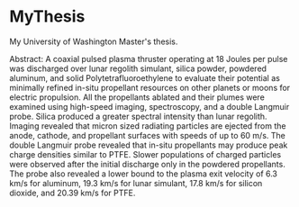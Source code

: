 # MyThesis
My University of Washington Master's thesis.

Abstract:
A coaxial pulsed plasma thruster operating at 18 Joules per pulse was discharged over lunar regolith simulant, silica powder, powdered aluminum, and solid Polytetrafluoroethylene to evaluate their potential as minimally refined in-situ propellant resources on other planets or moons for electric propulsion. All the propellants ablated and their plumes were examined using high-speed imaging, spectroscopy, and a double Langmuir probe. Silica produced a greater spectral intensity than lunar regolith. Imaging revealed that micron sized radiating particles are ejected from the anode, cathode, and propellant surfaces with speeds of up to 60 m/s. The double Langmuir probe revealed that in-situ propellants may produce peak charge densities similar to PTFE. Slower populations of charged particles were observed after the initial discharge only in the powdered propellants. The probe also revealed a lower bound to the plasma exit velocity of 6.3 km/s for aluminum, 19.3 km/s for lunar simulant, 17.8 km/s for silicon dioxide, and 20.39 km/s for PTFE.
